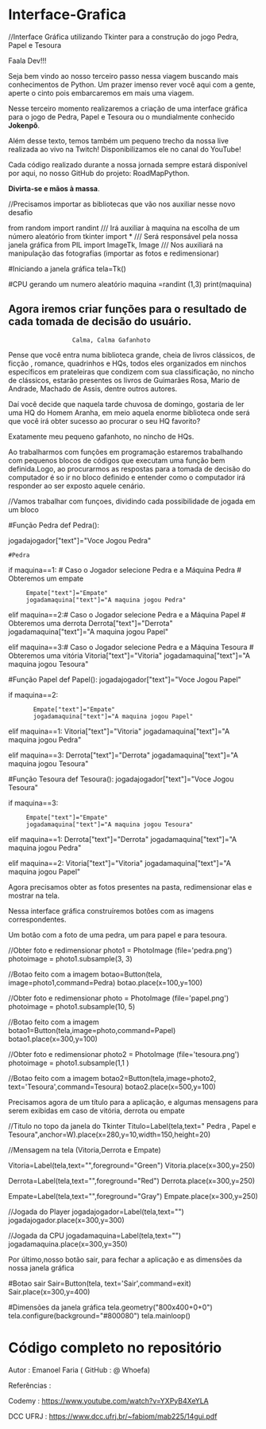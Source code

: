 # Interface-Grafica #

//Interface Gráfica utilizando Tkinter para a construção do jogo Pedra, Papel e Tesoura


Faala Dev!!!

Seja bem vindo ao nosso terceiro passo nessa viagem buscando mais conhecimentos de Python. Um prazer imenso rever você aqui com a gente, aperte o cinto pois embarcaremos em mais uma viagem.

Nesse terceiro momento realizaremos a criação de uma interface gráfica para o jogo de Pedra, Papel e Tesoura ou o mundialmente conhecido <b>Jokenpô</b>.

Além desse texto, temos também um pequeno trecho da nossa live realizada ao vivo na Twitch! Disponibilizamos ele no canal do YouTube!

Cada código realizado durante a nossa jornada sempre estará disponível por aqui, no nosso GitHub do projeto: RoadMapPython.

<b>Divirta-se e mãos à massa</b>.


//Precisamos importar as bibliotecas que vão nos auxiliar nesse novo desafio

from random import randint        /// Irá auxiliar à maquina na escolha de um número aleatório 
from tkinter import *             /// Será responsável pela nossa janela gráfica
from PIL import ImageTk, Image    /// Nos auxiliará na manipulação das fotografias (importar as fotos e redimensionar)


#Iniciando a janela gráfica 
tela=Tk()

#CPU gerando um numero aleatório
maquina =randint (1,3)
print(maquina)


## Agora iremos criar funções para o resultado de cada tomada de decisão do usuário.

                      Calma, Calma Gafanhoto

Pense que você entra numa biblioteca grande, cheia de livros clássicos, de ficção , romance, quadrinhos e HQs, todos eles organizados em ninchos 
específicos em prateleiras que condizem com sua classificação, no nincho de clássicos, estarão presentes os livros de Guimarães Rosa, Mario de Andrade, Machado de Assis, dentre outros autores.


Daí você decide que naquela tarde chuvosa de domingo, gostaria de ler uma HQ do Homem Aranha, em meio aquela enorme biblioteca onde será que você irá obter sucesso ao procurar o seu HQ favorito?

Exatamente meu pequeno gafanhoto, no nincho de HQs.

Ao trabalharmos com funções em programação estaremos trabalhando com pequenos blocos de códigos que executam uma função bem definida.Logo, ao procurarmos as respostas para a tomada de decisão do computador é so ir no bloco definido e entender como o computador irá responder ao ser exposto aquele cenário.


//Vamos trabalhar com funçoes, dividindo cada possibilidade de jogada em um bloco 

#Função Pedra
def Pedra():
  
  jogadajogador["text"]="Voce Jogou Pedra"
  
 
    #Pedra
  if maquina==1: # Caso o Jogador selecione Pedra e a Máquina Pedra
                 # Obteremos um empate
        
         Empate["text"]="Empate"
         jogadamaquina["text"]="A maquina jogou Pedra"

  elif maquina==2:# Caso o Jogador selecione Pedra e a Máquina Papel
                  # Obteremos uma derrota
          Derrota["text"]="Derrota"
          jogadamaquina["text"]="A maquina jogou Papel"
  
  
  elif maquina==3:# Caso o Jogador selecione Pedra e a Máquina Tesoura
                  # Obteremos uma vitória
         Vitoria["text"]="Vitoria"
         jogadamaquina["text"]="A maquina jogou Tesoura"
         
         
         
#Função Papel
def Papel():
  jogadajogador["text"]="Voce Jogou Papel"
  
  
    
  if maquina==2:
        
           Empate["text"]="Empate"
           jogadamaquina["text"]="A maquina jogou Papel"
          
  elif maquina==1:
        Vitoria["text"]="Vitoria"
        jogadamaquina["text"]="A maquina jogou Pedra"
          
  elif maquina==3:
          Derrota["text"]="Derrota"
          jogadamaquina["text"]="A maquina jogou Tesoura"
      
      
#Função Tesoura
def Tesoura():
  jogadajogador["text"]="Voce Jogou Tesoura"
  
  
  if maquina==3:
        
         Empate["text"]="Empate"
         jogadamaquina["text"]="A maquina jogou Tesoura"
          
  elif maquina==1:
         Derrota["text"]="Derrota"
         jogadamaquina["text"]="A maquina jogou Pedra"
          
  elif maquina==2:
         Vitoria["text"]="Vitoria"
         jogadamaquina["text"]="A maquina jogou Papel"     
         
         
Agora precisamos obter as fotos presentes na pasta, redimensionar elas e mostrar na tela.

Nessa interface gráfica construíremos botões com as imagens correspondentes.

Um botão com a foto de uma pedra, um para papel e para tesoura.




//Obter foto e redimensionar
photo1 = PhotoImage (file='pedra.png')
photoimage = photo1.subsample(3, 3) 

//Botao feito com a imagem
botao=Button(tela, image=photo1,command=Pedra)
botao.place(x=100,y=100)

//Obter foto e redimensionar
photo = PhotoImage (file='papel.png')
photoimage = photo1.subsample(10, 5) 

//Botao feito com a imagem
botao1=Button(tela,image=photo,command=Papel)
botao1.place(x=300,y=100)

//Obter foto e redimensionar
photo2 = PhotoImage (file='tesoura.png')
photoimage = photo1.subsample(1,1 ) 

//Botao feito com a imagem
botao2=Button(tela,image=photo2, text='Tesoura',command=Tesoura)
botao2.place(x=500,y=100)



Precisamos agora de um título para a aplicação, e algumas mensagens para serem exibidas em caso de vitória, derrota ou empate



//Titulo no topo da janela do Tkinter
Titulo=Label(tela,text=" Pedra , Papel e Tesoura",anchor=W).place(x=280,y=10,width=150,height=20)

//Mensagem na tela (Vitoria,Derrota e Empate)

Vitoria=Label(tela,text="",foreground="Green")
Vitoria.place(x=300,y=250)


Derrota=Label(tela,text="",foreground="Red")
Derrota.place(x=300,y=250)

Empate=Label(tela,text="",foreground="Gray")
Empate.place(x=300,y=250)

//Jogada do Player
jogadajogador=Label(tela,text="")
jogadajogador.place(x=300,y=300)

//Jogada da CPU
jogadamaquina=Label(tela,text="")
jogadamaquina.place(x=300,y=350)
         
Por último,nosso botão sair, para fechar a aplicação e as dimensões da nossa janela gráfica



#Botao sair
Sair=Button(tela, text='Sair',command=exit)
Sair.place(x=300,y=400)

#Dimensões da janela gráfica
tela.geometry("800x400+0+0")
tela.configure(background="#800080")
tela.mainloop()


# Código completo no repositório #
  



  
Autor : Emanoel Faria ( GitHub : @ Whoefa)





Referências :

Codemy : https://www.youtube.com/watch?v=YXPyB4XeYLA

DCC UFRJ : https://www.dcc.ufrj.br/~fabiom/mab225/14gui.pdf
         

